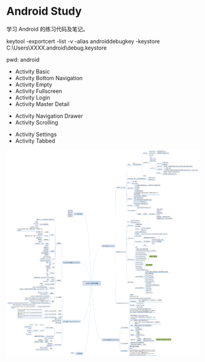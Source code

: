 # Android Study
学习 Android 的练习代码及笔记。

keytool -exportcert -list -v -alias androiddebugkey -keystore C:\Users\XXXX\.android\debug.keystore

pwd: android

+ Activity Basic
+ Activity Bottom Navigation
+ Activity Empty
+ Activity Fullscreen
+ Activity Login
+ Activity Master Detail
* Activity Navigation Drawer
* Activity Scrolling
- Activity Settings
- Activity Tabbed

![Android Study](AndroidStudy.png)